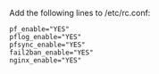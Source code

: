 Add the following lines to /etc/rc.conf:

```
pf_enable="YES"
pflog_enable="YES"
pfsync_enable="YES"
fail2ban_enable="YES"
nginx_enable="YES"
```
